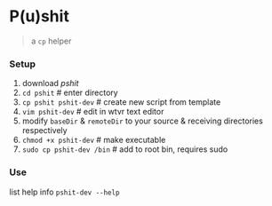 # P(u)shit

> a `cp` helper   

### Setup   

1. download *pshit*
2. `cd pshit`  # enter directory
3. `cp pshit pshit-dev`  # create new script from template
4. `vim pshit-dev`  # edit in wtvr text editor
5. modify `baseDir` & `remoteDir` to your source & receiving directories respectively
3. `chmod +x pshit-dev`  # make executable
4. `sudo cp pshit-dev /bin`  # add to root bin, requires sudo

### Use   

list help info
`pshit-dev --help`   


